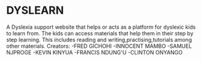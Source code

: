# DYSLEARN
A Dyslexia support website that helps or acts as a platform for dyslexic kids to learn from. The kids can access materials that help them in their step by step learning. This includes reading and writing,practising,tutorials among other materials.
Creators:
    -FRED GICHOHI
    -INNOCENT MAMBO
    -SAMUEL NJPROGE
    -KEVIN KINYUA
    -FRANCIS NDUNG'U
    -CLINTON ONYANGO
